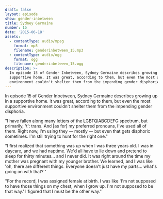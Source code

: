 ```yaml
---
draft: false
layout: episode
show: gender-inbetween
title: Sydney Germaine
number: 15
date: '2015-06-18'
assets:
  - contentType: audio/mpeg
    format: mp3
    filename: genderinbetween_15.mp3
  - contentType: audio/ogg
    format: ogg
    filename: genderinbetween_15.ogg
description: >-
  In episode 15 of Gender Inbetween, Sydney Germaine describes growing up in a
  supportive home. It was great, according to them, but even the most supportive
  environment couldn't shelter them from the impending gender disphoria.
---
```

In episode 15 of Gender Inbetween, Sydney Germaine describes growing up in a supportive home. It was great, according to them, but even the most supportive environment couldn't shelter them from the impending gender disphoria.

"I have fallen along many letters of the LGBTQIABCDEFG spectrum, but primarily, 't': trans. And [as for] my preferred pronouns, I've used all of them. Right now, I'm using they &mdash; mostly &mdash; but even that gets disphoric sometimes. I'm still trying to hunt for the right one."

"I first realized that something was up when I was three years old. I was in daycare, and we had naptime. We'd all have to lie down and pretend to sleep for thirty minutes... and I never did. It was right around the time my mother was pregnant with my younger brother. We learned, and I was like 'oh, there are different things. Everyone doesn't just have my parts... what's going on with that?'"

"For the record, I was assigned female at birth. I was like 'I'm not supposed to have those things on my chest, when I grow up. I'm not supposed to be that way.' I figured that I must be the other way."